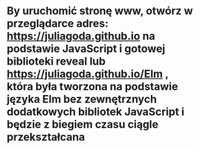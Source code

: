 
# By uruchomić stronę www, otwórz w przeglądarce adres: https://juliagoda.github.io na podstawie JavaScript i gotowej biblioteki reveal lub https://juliagoda.github.io/Elm , która była tworzona na podstawie języka Elm bez zewnętrznych dodatkowych bibliotek JavaScript i będzie z biegiem czasu ciągle przekształcana

